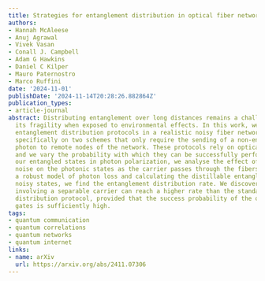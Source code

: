 ```yaml
---
title: Strategies for entanglement distribution in optical fiber networks
authors:
- Hannah McAleese
- Anuj Agrawal
- Vivek Vasan
- Conall J. Campbell
- Adam G Hawkins
- Daniel C Kilper
- Mauro Paternostro
- Marco Ruffini
date: '2024-11-01'
publishDate: '2024-11-14T20:28:26.882864Z'
publication_types:
- article-journal
abstract: Distributing entanglement over long distances remains a challenge due to
  its fragility when exposed to environmental effects. In this work, we compare various
  entanglement distribution protocols in a realistic noisy fiber network. We focus
  specifically on two schemes that only require the sending of a non-entangled carrier
  photon to remote nodes of the network. These protocols rely on optical CNOT gates
  and we vary the probability with which they can be successfully performed. Encoding
  our entangled states in photon polarization, we analyse the effect of depolarizing
  noise on the photonic states as the carrier passes through the fibers. Building
  a robust model of photon loss and calculating the distillable entanglement of the
  noisy states, we find the entanglement distribution rate. We discover that methods
  involving a separable carrier can reach a higher rate than the standard entanglement
  distribution protocol, provided that the success probability of the optical CNOT
  gates is sufficiently high.
tags:
- quantum communication
- quantum correlations
- quantum networks
- quantum internet
links:
- name: arXiv
  url: https://arxiv.org/abs/2411.07306
---
```

